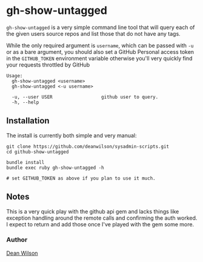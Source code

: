 # gh-show-untagged #

`gh-show-untagged` is a very simple command line tool that will query
each of the given users source repos and list those that do not
have any tags.

While the only required argument is `username`, which can be passed with
`-u` or as a bare argument, you should also set a GitHub Personal
access token in the `GITHUB_TOKEN` environment variable otherwise you'll
very quickly find your requests throttled by GitHub

    Usage:
      gh-show-untagged <username>
      gh-show-untagged <-u username>

      -u, --user USER                  github user to query.
      -h, --help

## Installation ##

The install is currently both simple and very manual:

    git clone https://github.com/deanwilson/sysadmin-scripts.git
    cd github-show-untagged

    bundle install
    bundle exec ruby gh-show-untagged -h

    # set GITHUB_TOKEN as above if you plan to use it much.

## Notes ##

This is a very quick play with the github api gem and lacks things like
exception handling around the remote calls and confirming the auth
worked. I expect to return and add those once I've played with the gem
some more.

### Author ###
[Dean Wilson](http://www.unixdaemon.net)
